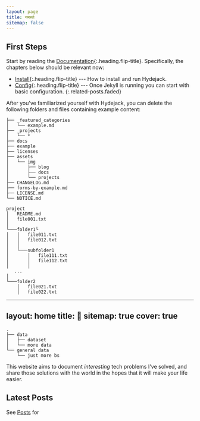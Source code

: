 ```yaml
---
layout: page
title: नमस्ते
sitemap: false
---
```



## First Steps
Start by reading the [Documentation]{:.heading.flip-title}.
Specifically, the chapters below should be relevant now:

* [Install]{:.heading.flip-title} --- How to install and run Hydejack.
* [Config]{:.heading.flip-title} --- Once Jekyll is running you can start with basic configuration.
{:.related-posts.faded}

After you've familiarized yourself with Hydejack, you can delete the following folders and files
containing example content:

~~~
├── _featured_categories
│   └── example.md
├── _projects
│   └── *
├── docs
├── example
├── licenses
├── assets
│   └── img
│       ├── blog
│       ├── docs
│       └── projects
├── CHANGELOG.md
├── forms-by-example.md
├── LICENSE.md
└── NOTICE.md
~~~

[documentation]: docs/README.md
[install]: docs/install.md
[upgrade]: docs/upgrade.md
[config]: docs/config.md

```
project
│   README.md
│   file001.txt    
│
└───folder1└
│   │   file011.txt
│   │   file012.txt
│   │
│   └───subfolder1
│       │   file111.txt
│       │   file112.txt
│       │
   ...  
│   
└───folder2
    │   file021.txt
    │   file022.txt
```
---
layout: home
title: 👋
sitemap: true
cover: true
---

```
.
├── data
│   ├── dataset
│   └── more data
└── general data
    └── just more bs

```

This website aims to document *interesting* tech problems I've
solved, and share those solutions with the world in the hopes that it will make
your life easier.


## Latest Posts

<!--posts-->

See [Posts](/posts/) for